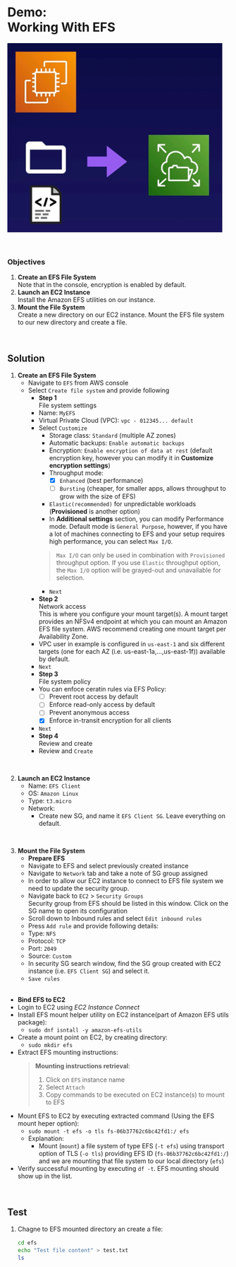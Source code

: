 # Demo:<br>Working With EFS

![](../img/demo/4.4.EFS.png)

<br>

### Objectives
1. **Create an EFS File System**<br>Note that in the console, encryption is enabled by default.
2. **Launch an EC2 Instance**<br>Install the Amazon EFS utilities on our instance.
3. **Mount the File System**<br>Create a new directory on our EC2 instance. Mount the EFS file system to our new directory and create a file.

<br>

## Solution
1. **Create an EFS File System**
   - Navigate to `EFS` from AWS console
   - Select `Create file system` and provide following
     - **Step 1**<br>File system settings
     - Name: `MyEFS`
     - Virtual Private Cloud (VPC): `vpc - 012345... default`
     - Select `Customize`
       - Storage class: `Standard` (multiple AZ zones)
       - Automatic backups: `Enable automatic backups`
       - Encryption: `Enable encryption of data at rest` (default encryption key, however you can modify it in **Customize encryption settings**)
       - Throughput mode:
         - [x] `Enhanced` (best performance)
         - [ ] `Bursting` (cheaper, for smaller apps, allows throughput to grow with the size of EFS)
       - `Elastic(recommended)` for unpredictable workloads (**Provisioned** is another option)
       - In **Additional settings** section, you can modify Performance mode. Default mode is `General Purpose`, however, if you have a lot of machines connecting to EFS and your setup requires high performance, you can select `Max I/O`. 
       > `Max I/O` can only be used in combination with `Provisioned` throughput option. If you use `Elastic` throughput option, the `Max I/O` option will be grayed-out and unavailable for selection.
       - `Next`
     - **Step 2**<br>Network access<br>This is where you configure your mount target(s). A mount target provides an NFSv4 endpoint at which you can mount an Amazon EFS file system. AWS recommend creating one mount target per Availability Zone.
     - VPC user in example is configured in `us-east-1` and six different targets (one for each AZ (i.e. us-east-1a,...,us-east-1f)) available by default.
     - `Next`
     - **Step 3**<br>File system policy
     - You can enfoce ceratin rules via EFS Policy:
       - [ ] Prevent root access by default
       - [ ] Enforce read-only access by default
       - [ ] Prevent anonymous access
       - [x] Enforce in-transit encryption for all clients
     - `Next`
     - **Step 4**<br>Review and create
     - Review and `Create`

<br>

2. **Launch an EC2 Instance**
    - Name: `EFS Client`
    - OS: `Amazon Linux`
    - Type: `t3.micro`
    - Network: 
      - Create new SG, and name it `EFS Client SG`. Leave everything on default.

<br>

3. **Mount the File System**
   - **Prepare EFS**
   - Navigate to EFS and select previously created instance
   - Navigate to `Network` tab and take a note of SG group assigned
   - In order to allow our EC2 instance to connect to EFS file system we need to update the security group.
   - Navigate back to `EC2` > `Security Groups`<br>Security group from EFS should be listed in this window. Click on the SG name to open its configuration
   - Scroll down to Inbound rules and select `Edit inbound rules`
   - Press `Add rule` and provide following details:
    - Type: `NFS`
    - Protocol: `TCP`
    - Port: `2049`
    - Source: `Custom`
    - In security SG search window, find the SG group created with EC2 instance (i.e. `EFS Client SG`) and select it.
    - `Save rules`<br><br>
  - **Bind EFS to EC2**
  - Login to EC2 using *EC2 Instance Connect*
  - Install EFS mount helper utility on EC2 instance(part of Amazon EFS utils package): 
    - `sudo dnf isntall -y amazon-efs-utils`
  - Create a mount point on EC2, by creating directory:
    - `sudo mkdir efs`
  - Extract EFS mounting instructions:
    > **Mounting instructions retrieval**:
    > 1. Click on `EFS` instance name
    > 2. Select `Attach`
    > 3. Copy commands to be executed on EC2 instance(s) to mount to EFS
  - Mount EFS to EC2 by executing extracted command (Using the EFS mount heper option):
    - `sudo mount -t efs -o tls fs-06b37762c6bc42fd1:/ efs`
    - Explanation:
      - Mount (`mount`) a file system of type EFS (`-t efs`) using transport option of TLS (`-o tls`) providing EFS ID (`fs-06b37762c6bc42fd1:/`) and we are mounting that file system to our local directory (`efs`)
  - Verify successful mounting by executing `df -t`. EFS mounting should show up in the list.

<br>

## Test
1. Chagne to EFS mounted directory an create a file:
   ```sh
   cd efs
   echo "Test file content" > test.txt
   ls
   ```